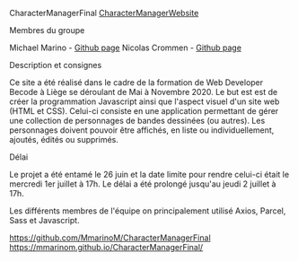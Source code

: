 CharacterManagerFinal
[CharacterManagerWebsite](https://mmarinom.github.io/CharacterManagerFinal/)


Membres du groupe

Michael Marino - [Github page](https://github.com/MmarinoM)
Nicolas Crommen - [Github page](https://github.com/Nicolas-Crommen)

Description et consignes

Ce site a été réalisé dans le cadre de la formation de Web Developer Becode à Liège se déroulant de Mai à Novembre 2020. 
Le but est est de créer la programmation Javascript ainsi que l'aspect visuel d'un site web (HTML et CSS). Celui-ci consiste en une application permettant de gérer une collection de personnages de bandes dessinées (ou autres). Les personnages doivent pouvoir être affichés, en liste ou individuellement, ajoutés, édités ou supprimés.

Délai

Le projet a été entamé le 26 juin et la date limite pour rendre celui-ci était le mercredi 1er juillet à 17h. Le délai a été prolongé jusqu'au jeudi 2 juillet à 17h.


Les différents membres de l'équipe on principalement utilisé Axios, Parcel, Sass et Javascript.

https://github.com/MmarinoM/CharacterManagerFinal
https://mmarinom.github.io/CharacterManagerFinal/
